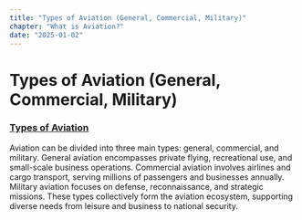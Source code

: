 ```yaml
---
title: "Types of Aviation (General, Commercial, Military)"
chapter: "What is Aviation?"
date: "2025-01-02"
---
```


# Types of Aviation (General, Commercial, Military)

### [Types of Aviation](./types-of-aviation)

Aviation can be divided into three main types: general, commercial, and military. General aviation encompasses private flying, recreational use, and small-scale business operations. Commercial aviation involves airlines and cargo transport, serving millions of passengers and businesses annually. Military aviation focuses on defense, reconnaissance, and strategic missions. These types collectively form the aviation ecosystem, supporting diverse needs from leisure and business to national security.